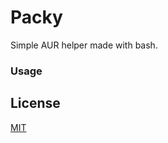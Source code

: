 # Packy

Simple AUR helper made with bash.

### Usage




## License
[MIT](https://choosealicense.com/licenses/mit/)
